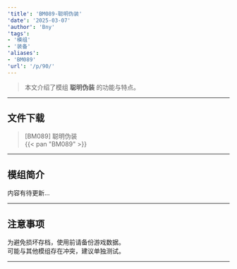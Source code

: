 ```yaml
---
'title': 'BM089-聪明伪装'
'date': '2025-03-07'
'author': 'Bny'
'tags':
- '模组'
- '装备'
'aliases':
- 'BM089'
'url': '/p/90/'
---
```


> 本文介绍了模组 **聪明伪装** 的功能与特点。

---

## 文件下载

> [BM089] 聪明伪装  
{{< pan "BM089" >}}  

---

## 模组简介

>  
内容有待更新...  

---

## 注意事项

>  
为避免损坏存档，使用前请备份游戏数据。  
可能与其他模组存在冲突，建议单独测试。  

---

